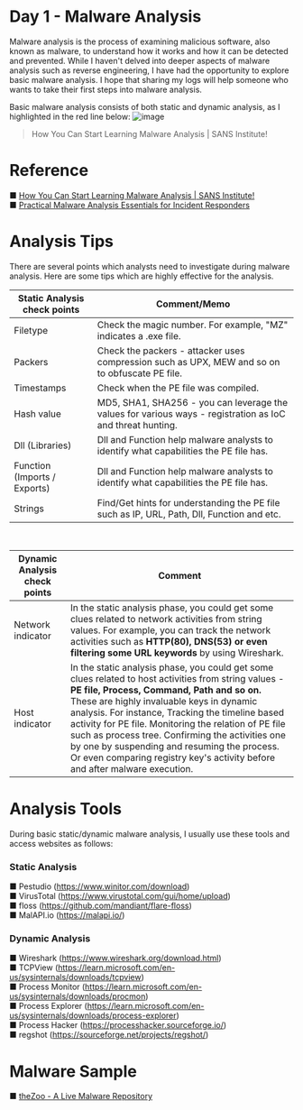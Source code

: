 # Day 1 - Malware Analysis
Malware analysis is the process of examining malicious software, also known as malware, to understand how it works and how it can be detected and prevented. While I haven't delved into deeper aspects of malware analysis such as reverse engineering, I have had the opportunity to explore basic malware analysis. I hope that sharing my logs will help someone who wants to take their first steps into malware analysis.

Basic malware analysis consists of both static and dynamic analysis, as I highlighted in the red line below:
![image](https://user-images.githubusercontent.com/120234772/209261305-942e1796-f96d-403f-b151-0d4083d80bdb.png)
 <br>
> How You Can Start Learning Malware Analysis | SANS Institute!

# Reference
■ [How You Can Start Learning Malware Analysis | SANS Institute!](https://www.sans.org/blog/how-you-can-start-learning-malware-analysis/)<br>
■ [Practical Malware Analysis Essentials for Incident Responders](https://www.youtube.com/watch?v=20xYpxe8mBg&feature=emb_title)


# Analysis Tips
There are several points which analysts need to investigate during malware analysis. Here are some tips which are highly effective for the analysis.

| Static Analysis check points  | Comment/Memo |
| ------------- | ------------- |
| Filetype                         |Check the magic number. For example, "MZ" indicates a .exe file. |
| Packers                          |Check the packers - attacker uses compression such as UPX, MEW and so on to obfuscate PE file. |
| Timestamps                       |Check when the PE file was compiled. |
| Hash value                       |MD5, SHA1, SHA256 - you can leverage the values for various ways - registration as IoC and threat hunting. |
| Dll (Libraries)                  |Dll and Function help malware analysts to identify what capabilities the PE file has.|
| Function (Imports / Exports)     |Dll and Function help malware analysts to identify what capabilities the PE file has.|
| Strings                          |Find/Get hints for understanding the PE file such as IP, URL, Path, Dll, Function and etc. |
<br>

| Dynamic Analysis check points  | Comment |
| ------------- | ------------- |
| Network indicator | In the static analysis phase, you could get some clues related to network activities from string values. For example, you can track the network activities such as **HTTP(80), DNS(53) or even filtering some URL keywords** by using Wireshark. |
| Host indicator    | In the static analysis phase, you could get some clues related to host activities from string values - **PE file, Process, Command, Path and so on.** These are highly invaluable keys in dynamic analysis. For instance, Tracking the timeline based activity for PE file. Monitoring the relation of PE file such as process tree. Confirming the activities one by one by suspending and resuming the process. Or even comparing registry key's activity before and after malware execution.|

# Analysis Tools 
During basic static/dynamic malware analysis, I usually use these tools and access websites as follows: <br>
### Static Analysis 
■ Pestudio (https://www.winitor.com/download) <br>
■ VirusTotal (https://www.virustotal.com/gui/home/upload) <br>
■ floss (https://github.com/mandiant/flare-floss) <br>
■ MalAPI.io (https://malapi.io/)

### Dynamic Analysis 
■ Wireshark (https://www.wireshark.org/download.html) <br>
■ TCPView (https://learn.microsoft.com/en-us/sysinternals/downloads/tcpview) <br>
■ Process Monitor (https://learn.microsoft.com/en-us/sysinternals/downloads/procmon) <br>
■ Process Explorer (https://learn.microsoft.com/en-us/sysinternals/downloads/process-explorer) <br>
■ Process Hacker (https://processhacker.sourceforge.io/) <br>
■ regshot (https://sourceforge.net/projects/regshot/)


# Malware Sample
■ [theZoo - A Live Malware Repository](https://github.com/ytisf/theZoo)

